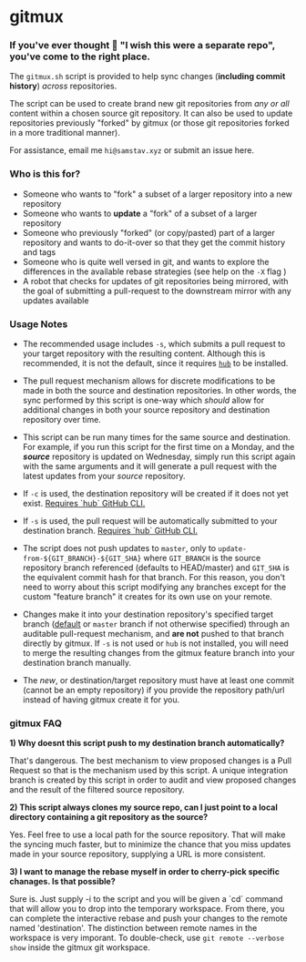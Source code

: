 
# gitmux

### If you've ever thought 💭 "I wish this were a separate repo", you've come to the right place.

The `gitmux.sh` script is provided to help sync changes (**including commit history**) _across_ repositories. 

The script can be used to create brand new git repositories from _any *or* all_ content within a chosen source git repository. It can also be used to update repositories previously "forked" by gitmux (or those git repositories forked in a more traditional manner).

For assistance, email me `hi@samstav.xyz` or submit an issue here.

### Who is this for?

* Someone who wants to "fork" a subset of a larger repository into a new repository
* Someone who wants to **update** a "fork" of a subset of a larger repository
* Someone who previously "forked" (or copy/pasted) part of a larger repository and wants to do-it-over so that they get the commit history and tags
* Someone who is quite well versed in git, and wants to explore the differences in the available rebase strategies (see help on the `-X` flag )
* A robot that checks for updates of git repositories being mirrored, with the goal of submitting a pull-request to the downstream mirror with any updates available

### Usage Notes

* The recommended usage includes `-s`, which submits a pull request to your target repository with the resulting content. Although this is recommended, it is not the default, since it requires [`hub`](https://hub.github.com/) to be installed.

* The pull request mechanism allows for discrete modifications to be made in both the source and destination repositories. In other words, the sync performed by this script is one-way which _should_ allow for additional changes in both your source repository and destination repository over time.

* This script can be run many times for the same source and destination. For example, if you run this script for the first time on a Monday, and the **_source_** repository is updated on Wednesday, simply run this script again with the same arguments and it will generate a pull request with the latest updates from your _source_ repository.

* If `-c` is used, the destination repository will be created if it does not yet exist. [Requires \`hub\` GitHub CLI.](https://hub.github.com/)

* If `-s` is used, the pull request will be automatically submitted to your destination branch. [Requires \`hub\` GitHub CLI.](https://hub.github.com/)

* The script does not push updates to `master`, only to `update-from-${GIT_BRANCH}-${GIT_SHA}` where `GIT_BRANCH` is the source repository branch referenced (defaults to HEAD/master) and `GIT_SHA` is the equivalent commit hash for that branch. For this reason, you don't need to worry about this script modifying any branches except for the custom "feature branch" it creates for its own use on your remote.

* Changes make it into your destination repository's specified target branch ([default](https://help.github.com/en/articles/setting-the-default-branch) or `master` branch if not otherwise specified) through an auditable pull-request mechanism, and **are not** pushed to that branch directly by gitmux. If `-s` is not used or `hub` is not installed, you will need to merge the resulting changes from the gitmux feature branch into your destination branch manually.
 
* The _new_, or destination/target repository must have at least one commit (cannot be an empty repository) if you provide the repository path/url instead of having gitmux create it for you.

### gitmux FAQ

**1) Why doesnt this script push to my destination branch automatically?**

   That's dangerous. The best mechanism to view proposed changes is a
   Pull Request so that is the mechanism used by this script. A unique
   integration branch is created by this script in order to audit and
   view proposed changes and the result of the filtered source repository.

**2) This script always clones my source repo, can I just point to a local
   directory containing a git repository as the source?**

   Yes. Feel free to use a local path for the source repository. That will
   make the syncing much faster, but to minimize the chance that you miss
   updates made in your source repository, supplying a URL is more consistent.

 **3) I want to manage the rebase myself in order to cherry-pick specific chanages.
    Is that possible?**

   Sure is. Just supply -i to the script and you will be given a \`cd\`
   command that will allow you to drop into the temporary workspace.
   From there, you can complete the interactive rebase and push your
   changes to the remote named 'destination'. The distinction between
   remote names in the workspace is very imporant. To double-check, use
   `git remote --verbose show` inside the gitmux git workspace.

